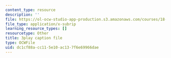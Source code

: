 ```yaml
---
content_type: resource
description: ''
file: https://ol-ocw-studio-app-production.s3.amazonaws.com/courses/18-01sc-single-variable-calculus-fall-2010/dc1cf88acc115e10ac137f6e69966dae_fK6cu99OSEU.vtt
file_type: application/x-subrip
learning_resource_types: []
resourcetype: Other
title: 3play caption file
type: OCWFile
uid: dc1cf88a-cc11-5e10-ac13-7f6e69966dae
---
```

